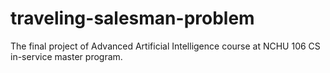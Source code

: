 # traveling-salesman-problem
The final project of Advanced Artificial Intelligence course at NCHU 106 CS in-service master program.
